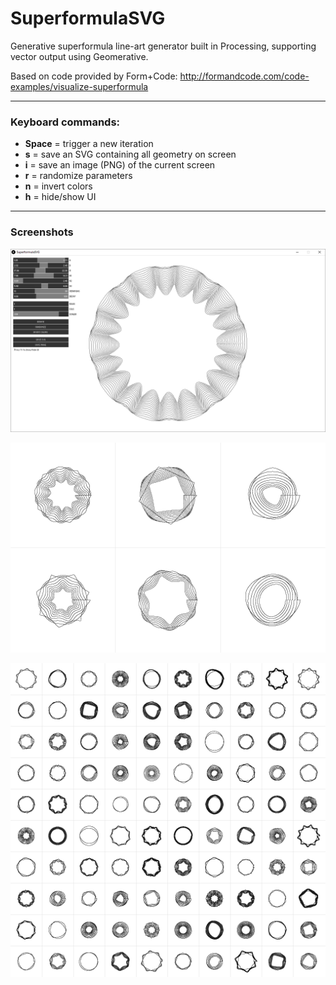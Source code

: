 # SuperformulaSVG

Generative superformula line-art generator built in Processing, supporting vector output using Geomerative.

Based on code provided by Form+Code: http://formandcode.com/code-examples/visualize-superformula

---

### Keyboard commands:
* __Space__ = trigger a new iteration
* __s__ = save an SVG containing all geometry on screen
* __i__ = save an image (PNG) of the current screen
* __r__ = randomize parameters
* __n__ = invert colors
* __h__ = hide/show UI

---

### Screenshots

![Single drawing](docs/superformula-10589.png)

![Three columns, two rows](docs/superformula-105510.png)

![Lots of rows and columns](docs/superformula-105523.png)
